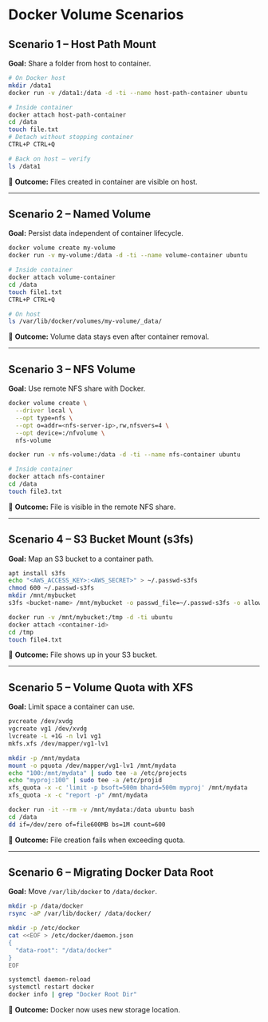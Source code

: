 # Docker Volume Scenarios

## Scenario 1 – Host Path Mount
**Goal:** Share a folder from host to container.
```bash
# On Docker host
mkdir /data1
docker run -v /data1:/data -d -ti --name host-path-container ubuntu

# Inside container
docker attach host-path-container
cd /data
touch file.txt
# Detach without stopping container
CTRL+P CTRL+Q

# Back on host – verify
ls /data1
```
📌 **Outcome:** Files created in container are visible on host.

---

## Scenario 2 – Named Volume
**Goal:** Persist data independent of container lifecycle.
```bash
docker volume create my-volume
docker run -v my-volume:/data -d -ti --name volume-container ubuntu

# Inside container
docker attach volume-container
cd /data
touch file1.txt
CTRL+P CTRL+Q

# On host
ls /var/lib/docker/volumes/my-volume/_data/
```
📌 **Outcome:** Volume data stays even after container removal.

---

## Scenario 3 – NFS Volume
**Goal:** Use remote NFS share with Docker.
```bash
docker volume create \
  --driver local \
  --opt type=nfs \
  --opt o=addr=<nfs-server-ip>,rw,nfsvers=4 \
  --opt device=:/nfvolume \
  nfs-volume

docker run -v nfs-volume:/data -d -ti --name nfs-container ubuntu

# Inside container
docker attach nfs-container
cd /data
touch file3.txt
```
📌 **Outcome:** File is visible in the remote NFS share.

---

## Scenario 4 – S3 Bucket Mount (s3fs)
**Goal:** Map an S3 bucket to a container path.
```bash
apt install s3fs
echo "<AWS_ACCESS_KEY>:<AWS_SECRET>" > ~/.passwd-s3fs
chmod 600 ~/.passwd-s3fs
mkdir /mnt/mybucket
s3fs <bucket-name> /mnt/mybucket -o passwd_file=~/.passwd-s3fs -o allow_other

docker run -v /mnt/mybucket:/tmp -d -ti ubuntu
docker attach <container-id>
cd /tmp
touch file4.txt
```
📌 **Outcome:** File shows up in your S3 bucket.

---

## Scenario 5 – Volume Quota with XFS
**Goal:** Limit space a container can use.
```bash
pvcreate /dev/xvdg
vgcreate vg1 /dev/xvdg
lvcreate -L +1G -n lv1 vg1
mkfs.xfs /dev/mapper/vg1-lv1

mkdir -p /mnt/mydata
mount -o pquota /dev/mapper/vg1-lv1 /mnt/mydata
echo "100:/mnt/mydata" | sudo tee -a /etc/projects
echo "myproj:100" | sudo tee -a /etc/projid
xfs_quota -x -c 'limit -p bsoft=500m bhard=500m myproj' /mnt/mydata
xfs_quota -x -c "report -p" /mnt/mydata

docker run -it --rm -v /mnt/mydata:/data ubuntu bash
cd /data
dd if=/dev/zero of=file600MB bs=1M count=600
```
📌 **Outcome:** File creation fails when exceeding quota.

---

## Scenario 6 – Migrating Docker Data Root
**Goal:** Move `/var/lib/docker` to `/data/docker`.
```bash
mkdir -p /data/docker
rsync -aP /var/lib/docker/ /data/docker/

mkdir -p /etc/docker
cat <<EOF > /etc/docker/daemon.json
{
  "data-root": "/data/docker"
}
EOF

systemctl daemon-reload
systemctl restart docker
docker info | grep "Docker Root Dir"
```
📌 **Outcome:** Docker now uses new storage location.

